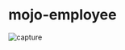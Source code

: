 # mojo-employee

![capture](https://user-images.githubusercontent.com/22611739/40023747-b1e95822-57e9-11e8-92d6-fb193485dc4e.PNG)
